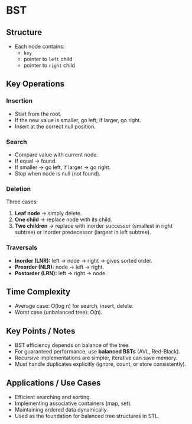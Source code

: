 # BST

## Structure

- Each node contains:
  - `key`
  - pointer to `left` child
  - pointer to `right` child

## Key Operations

### Insertion
- Start from the root.
- If the new value is smaller, go left; if larger, go right.
- Insert at the correct null position.

### Search
- Compare value with current node.
- If equal → found.
- If smaller → go left, if larger → go right.
- Stop when node is null (not found).

### Deletion
Three cases:
1. **Leaf node** → simply delete.
2. **One child** → replace node with its child.
3. **Two children** → replace with inorder successor (smallest in right subtree) or inorder predecessor (largest in left subtree).

### Traversals
- **Inorder (LNR):** left → node → right → gives sorted order.
- **Preorder (NLR):** node → left → right.
- **Postorder (LRN):** left → right → node.

## Time Complexity

- Average case: O(log n) for search, insert, delete.
- Worst case (unbalanced tree): O(n).

## Key Points / Notes

- BST efficiency depends on balance of the tree.
- For guaranteed performance, use **balanced BSTs** (AVL, Red-Black).
- Recursive implementations are simpler, iterative can save memory.
- Must handle duplicates explicitly (ignore, count, or store consistently).

## Applications / Use Cases

- Efficient searching and sorting.
- Implementing associative containers (map, set).
- Maintaining ordered data dynamically.
- Used as the foundation for balanced tree structures in STL.
